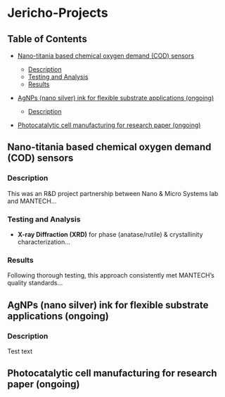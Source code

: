 # Jericho-Projects

## Table of Contents
- [Nano-titania based chemical oxygen demand (COD) sensors](#nano-titania-based-chemical-oxygen-demand-cod-sensors)  
  - [Description](#description-cod-sensors)  
  - [Testing and Analysis](#testing-and-analysis-cod-sensors)  
  - [Results](#results-cod-sensors)  

- [AgNPs (nano silver) ink for flexible substrate applications (ongoing)](#agnps-nano-silver-ink-for-flexible-substrate-applications)  
  - [Description](#description-agnps-ink)  

- [Photocatalytic cell manufacturing for research paper (ongoing)](#photocatalytic-cell-manufacturing-for-research-paper)  

## Nano-titania based chemical oxygen demand (COD) sensors

### Description
<a id="description-cod-sensors"></a>
This was an R&D project partnership between Nano & Micro Systems lab and MANTECH...

### Testing and Analysis
<a id="testing-and-analysis-cod-sensors"></a>
- **X-ray Diffraction (XRD)** for phase (anatase/rutile) & crystallinity characterization...

### Results
<a id="results-cod-sensors"></a>
Following thorough testing, this approach consistently met MANTECH’s quality standards...

## AgNPs (nano silver) ink for flexible substrate applications (ongoing)

### Description
<a id="description-agnps-ink"></a>
Test text

## Photocatalytic cell manufacturing for research paper (ongoing)
